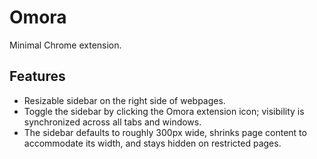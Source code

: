 # Omora

Minimal Chrome extension.

## Features

- Resizable sidebar on the right side of webpages.
- Toggle the sidebar by clicking the Omora extension icon; visibility
  is synchronized across all tabs and windows.
- The sidebar defaults to roughly 300px wide, shrinks page content to
  accommodate its width, and stays hidden on restricted pages.
